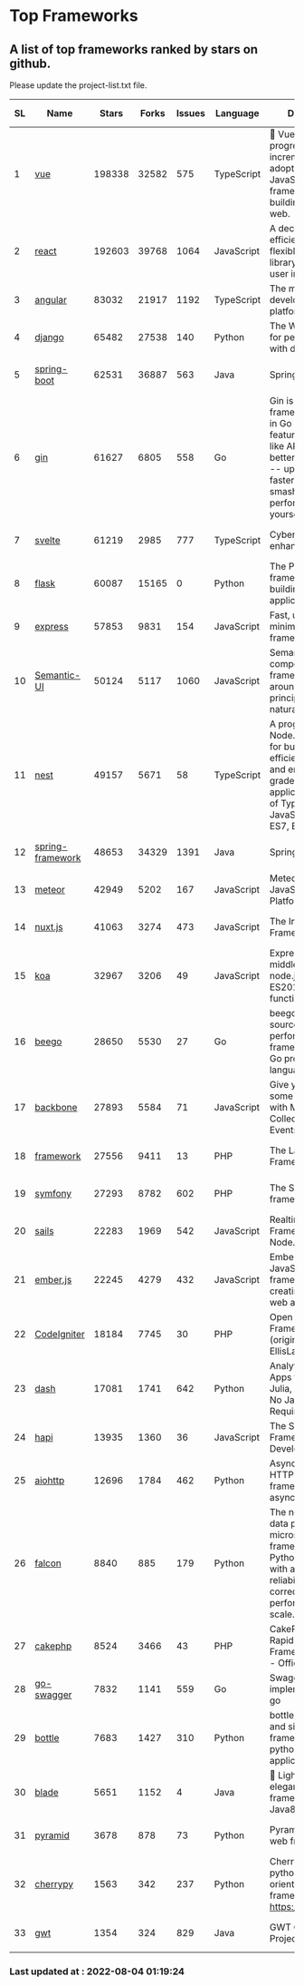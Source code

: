 # Top Frameworks
## A list of top frameworks ranked by stars on github.  
Please update the project-list.txt file.

| SL| Name  | Stars| Forks| Issues | Language | Description | Last Commit |
| --| ------| -----| ---- | ------ | -------- | ----------- | ----------- |
| 1 | [vue](https://github.com/vuejs/vue) | 198338 | 32582 | 575 | TypeScript | 🖖 Vue.js is a progressive, incrementally-adoptable JavaScript framework for building UI on the web. | 2022-07-22 03:24:39 |
| 2 | [react](https://github.com/facebook/react) | 192603 | 39768 | 1064 | JavaScript | A declarative, efficient, and flexible JavaScript library for building user interfaces. | 2022-08-03 21:03:53 |
| 3 | [angular](https://github.com/angular/angular) | 83032 | 21917 | 1192 | TypeScript | The modern web developer’s platform | 2022-08-04 00:36:18 |
| 4 | [django](https://github.com/django/django) | 65482 | 27538 | 140 | Python | The Web framework for perfectionists with deadlines. | 2022-08-03 17:51:25 |
| 5 | [spring-boot](https://github.com/spring-projects/spring-boot) | 62531 | 36887 | 563 | Java | Spring Boot | 2022-08-03 18:42:46 |
| 6 | [gin](https://github.com/gin-gonic/gin) | 61627 | 6805 | 558 | Go | Gin is a HTTP web framework written in Go (Golang). It features a Martini-like API with much better performance -- up to 40 times faster. If you need smashing performance, get yourself some Gin. | 2022-08-02 07:28:30 |
| 7 | [svelte](https://github.com/sveltejs/svelte) | 61219 | 2985 | 777 | TypeScript | Cybernetically enhanced web apps | 2022-08-02 15:30:05 |
| 8 | [flask](https://github.com/pallets/flask) | 60087 | 15165 | 0 | Python | The Python micro framework for building web applications. | 2022-08-04 00:09:43 |
| 9 | [express](https://github.com/expressjs/express) | 57853 | 9831 | 154 | JavaScript | Fast, unopinionated, minimalist web framework for node. | 2022-05-20 15:57:37 |
| 10 | [Semantic-UI](https://github.com/Semantic-Org/Semantic-UI) | 50124 | 5117 | 1060 | JavaScript | Semantic is a UI component framework based around useful principles from natural language. | 2018-10-21 20:59:02 |
| 11 | [nest](https://github.com/nestjs/nest) | 49157 | 5671 | 58 | TypeScript | A progressive Node.js framework for building efficient, scalable, and enterprise-grade server-side applications on top of TypeScript & JavaScript (ES6, ES7, ES8) 🚀 | 2022-08-03 07:25:52 |
| 12 | [spring-framework](https://github.com/spring-projects/spring-framework) | 48653 | 34329 | 1391 | Java | Spring Framework | 2022-08-03 21:16:13 |
| 13 | [meteor](https://github.com/meteor/meteor) | 42949 | 5202 | 167 | JavaScript | Meteor, the JavaScript App Platform | 2022-08-03 10:16:08 |
| 14 | [nuxt.js](https://github.com/nuxt/nuxt.js) | 41063 | 3274 | 473 | JavaScript | The Intuitive Vue(2) Framework | 2022-07-12 08:43:35 |
| 15 | [koa](https://github.com/koajs/koa) | 32967 | 3206 | 49 | JavaScript | Expressive middleware for node.js using ES2017 async functions | 2022-07-13 16:11:33 |
| 16 | [beego](https://github.com/beego/beego) | 28650 | 5530 | 27 | Go | beego is an open-source, high-performance web framework for the Go programming language. | 2022-07-30 08:03:02 |
| 17 | [backbone](https://github.com/jashkenas/backbone) | 27893 | 5584 | 71 | JavaScript | Give your JS App some Backbone with Models, Views, Collections, and Events | 2022-04-26 12:19:45 |
| 18 | [framework](https://github.com/laravel/framework) | 27556 | 9411 | 13 | PHP | The Laravel Framework. | 2022-08-03 14:25:34 |
| 19 | [symfony](https://github.com/symfony/symfony) | 27293 | 8782 | 602 | PHP | The Symfony PHP framework | 2022-08-03 16:32:29 |
| 20 | [sails](https://github.com/balderdashy/sails) | 22283 | 1969 | 542 | JavaScript | Realtime MVC Framework for Node.js | 2022-05-27 21:40:10 |
| 21 | [ember.js](https://github.com/emberjs/ember.js) | 22245 | 4279 | 432 | JavaScript | Ember.js - A JavaScript framework for creating ambitious web applications | 2022-07-25 17:54:35 |
| 22 | [CodeIgniter](https://github.com/bcit-ci/CodeIgniter) | 18184 | 7745 | 30 | PHP | Open Source PHP Framework (originally from EllisLab) | 2022-06-27 19:12:41 |
| 23 | [dash](https://github.com/plotly/dash) | 17081 | 1741 | 642 | Python | Analytical Web Apps for Python, R, Julia, and Jupyter. No JavaScript Required. | 2022-08-02 17:11:12 |
| 24 | [hapi](https://github.com/hapijs/hapi) | 13935 | 1360 | 36 | JavaScript | The Simple, Secure Framework Developers Trust | 2022-06-13 17:44:05 |
| 25 | [aiohttp](https://github.com/aio-libs/aiohttp) | 12696 | 1784 | 462 | Python | Asynchronous HTTP client/server framework for asyncio and Python | 2022-08-03 21:29:00 |
| 26 | [falcon](https://github.com/falconry/falcon) | 8840 | 885 | 179 | Python | The no-magic web data plane API and microservices framework for Python developers, with a focus on reliability, correctness, and performance at scale. | 2022-07-28 07:36:12 |
| 27 | [cakephp](https://github.com/cakephp/cakephp) | 8524 | 3466 | 43 | PHP | CakePHP: The Rapid Development Framework for PHP - Official Repository | 2022-07-30 02:01:14 |
| 28 | [go-swagger](https://github.com/go-swagger/go-swagger) | 7832 | 1141 | 559 | Go | Swagger 2.0 implementation for go | 2022-06-14 15:48:24 |
| 29 | [bottle](https://github.com/bottlepy/bottle) | 7683 | 1427 | 310 | Python | bottle.py is a fast and simple micro-framework for python web-applications. | 2022-08-03 13:51:35 |
| 30 | [blade](https://github.com/lets-blade/blade) | 5651 | 1152 | 4 | Java | :rocket: Lightning fast and elegant mvc framework for Java8 | 2022-05-10 12:38:06 |
| 31 | [pyramid](https://github.com/Pylons/pyramid) | 3678 | 878 | 73 | Python | Pyramid - A Python web framework | 2022-03-13 22:49:13 |
| 32 | [cherrypy](https://github.com/cherrypy/cherrypy) | 1563 | 342 | 237 | Python | CherryPy is a pythonic, object-oriented HTTP framework.      https://cherrypy.dev | 2022-07-17 20:36:25 |
| 33 | [gwt](https://github.com/gwtproject/gwt) | 1354 | 324 | 829 | Java | GWT Open Source Project | 2022-07-26 22:23:28 |

### Last updated at : 2022-08-04 01:19:24
